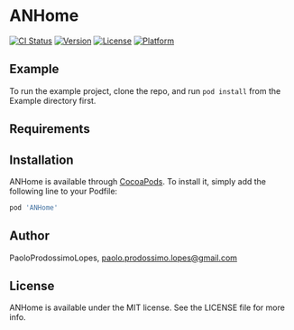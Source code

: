 # ANHome

[![CI Status](https://img.shields.io/travis/PaoloProdossimoLopes/ANHome.svg?style=flat)](https://travis-ci.org/PaoloProdossimoLopes/ANHome)
[![Version](https://img.shields.io/cocoapods/v/ANHome.svg?style=flat)](https://cocoapods.org/pods/ANHome)
[![License](https://img.shields.io/cocoapods/l/ANHome.svg?style=flat)](https://cocoapods.org/pods/ANHome)
[![Platform](https://img.shields.io/cocoapods/p/ANHome.svg?style=flat)](https://cocoapods.org/pods/ANHome)

## Example

To run the example project, clone the repo, and run `pod install` from the Example directory first.

## Requirements

## Installation

ANHome is available through [CocoaPods](https://cocoapods.org). To install
it, simply add the following line to your Podfile:

```ruby
pod 'ANHome'
```

## Author

PaoloProdossimoLopes, paolo.prodossimo.lopes@gmail.com

## License

ANHome is available under the MIT license. See the LICENSE file for more info.
